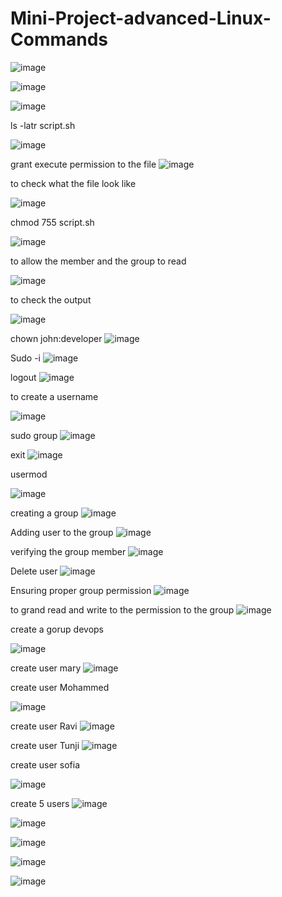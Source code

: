 # Mini-Project-advanced-Linux-Commands

![image](https://github.com/user-attachments/assets/117f0518-5a3e-4a31-bc2b-95240bc5dccd)

![image](https://github.com/user-attachments/assets/f93044b2-0fa7-435d-bfde-6f9b9b5ba48a)

![image](https://github.com/user-attachments/assets/9ac39df9-2594-416f-b3b0-d3724304beb0)

ls -latr script.sh


![image](https://github.com/user-attachments/assets/1f77ab80-1559-49ba-a5f1-7a6464343ff6)

grant execute permission to the file
![image](https://github.com/user-attachments/assets/6ae0e5eb-5ac3-4702-aa6d-148f0f5398a0)


to check what the file look like

![image](https://github.com/user-attachments/assets/783d3796-d19f-4cac-8630-c1526151c17f)

chmod 755 script.sh

![image](https://github.com/user-attachments/assets/a4c53c9e-4b73-4fcd-a50d-00db8e2a7d40)

to allow the member and the group to read

![image](https://github.com/user-attachments/assets/0bb1f467-ae6f-4145-bc68-ccdef915521f)

to check the output


![image](https://github.com/user-attachments/assets/c86ee3eb-8766-4796-a35a-2e0400620e61)

chown john:developer
![image](https://github.com/user-attachments/assets/f0f1320f-be93-456a-aecc-006bb15a1be2)


Sudo -i
![image](https://github.com/user-attachments/assets/9b21ffc5-c71f-49f8-b14b-837bf5a384fb)

logout
![image](https://github.com/user-attachments/assets/258b202e-dd01-4b35-aabf-b5eb3ea463cd)


to create a username

![image](https://github.com/user-attachments/assets/7c9cecbc-e91b-42c8-b283-86b3d3172fe3)

sudo group
![image](https://github.com/user-attachments/assets/6f0a0ac6-1def-484b-a234-c5761a449ff1)

exit
![image](https://github.com/user-attachments/assets/f9450ac0-a5ab-4251-ba83-af47bf19924d)

usermod


![image](https://github.com/user-attachments/assets/c10c92cc-0c9a-4282-a911-e8865e2a1c34)

creating a group
![image](https://github.com/user-attachments/assets/33fdc9d3-5567-46b9-b58f-827177bf5717)


Adding user to the group
![image](https://github.com/user-attachments/assets/2c7e918f-0a68-434c-a4ed-f6c5a20465c6)


verifying the group member
![image](https://github.com/user-attachments/assets/177e21f5-1548-499c-a960-2be88d52db25)


Delete user
![image](https://github.com/user-attachments/assets/73de540f-1ebe-40a0-acfd-b5af702a99b5)

Ensuring proper group permission
![image](https://github.com/user-attachments/assets/1bdbef50-5c14-4b41-bc59-4f23cd514bfd)


to grand read and write to the permission to the group
![image](https://github.com/user-attachments/assets/6d02df6c-3c4f-40c3-a79d-8a5d38f170f8)

create a gorup devops

![image](https://github.com/user-attachments/assets/0b779f0e-4946-425c-aec8-f7a95bc7f546)

create user mary
![image](https://github.com/user-attachments/assets/84d67733-d155-4f5f-a102-a0611f5f3e13)

create user Mohammed

![image](https://github.com/user-attachments/assets/26924104-6816-4259-bdf7-e3dd6e31e67f)

create user Ravi
![image](https://github.com/user-attachments/assets/ed1dcffa-a9ea-47db-ad17-7996d312c4fb)

create user Tunji
![image](https://github.com/user-attachments/assets/6a7d8c55-e7a6-4765-91b2-a4bdca19c301)

create user sofia

![image](https://github.com/user-attachments/assets/84a56f7e-c971-4267-a773-ba844d31eaaa)

create 5 users
![image](https://github.com/user-attachments/assets/6ab7b693-8cfe-43f9-8555-b11e5c9b9722)

![image](https://github.com/user-attachments/assets/2021bcf7-ca13-495e-8404-b2e0ea207fca)


![image](https://github.com/user-attachments/assets/bff41050-3777-4069-aad1-0d9dc125ce86)

![image](https://github.com/user-attachments/assets/4829cf6d-f65f-4a47-9f7b-ecba68dcd4f7)

![image](https://github.com/user-attachments/assets/f2247e0b-e41e-4767-a2cf-51615aefd832)

























